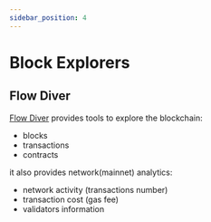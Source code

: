 ```yaml
---
sidebar_position: 4
---
```


# Block Explorers

## Flow Diver

[Flow Diver](https://www.flowdiver.io/) provides tools to explore the blockchain:
- blocks
- transactions
- contracts

it also provides network(mainnet) analytics:
- network activity (transactions number)
- transaction cost (gas fee)
- validators information
